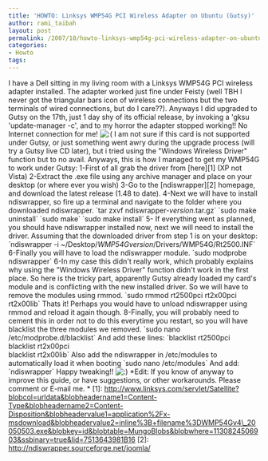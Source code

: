 ```yaml
---
title: 'HOWTO: Linksys WMP54G PCI Wireless Adapter on Ubuntu (Gutsy)'
author: rami_taibah
layout: post
permalink: /2007/10/howto-linksys-wmp54g-pci-wireless-adapter-on-ubuntu-gutsy/
categories:
- Howto
tags: 
---
```

I have a Dell sitting in my living room with a Linksys WMP54G PCI wireless adapter installed. The adapter worked just fine under Feisty (well TBH I never got the triangular bars icon of wireless connections but the two terminals of wired connections, but do I care??). Anyways I did upgraded to Gutsy on the 17th, just 1 day shy of its official release, by invoking a 'gksu 'update-manager -c', and to my horror the adapter stopped working!! No Internet connection for me! ![:(](http://192.168.1.2/blog2/wp-includes/images/smilies/icon_sad.gif)
I am not sure if this card is not supported under Gutsy, or just something went awry during the upgrade process (will try a Gutsy live CD later), but i tried using the "Windows Wireless Driver" function but to no avail.
Anyways, this is how I managed to get my WMP54G to work under Gutsy:
1-First of all grab the driver from \[here\]\[1\] (XP not Vista)
2-Extract the .exe file using any archive manager and place on your desktop (or where ever you wish)
3-Go to the \[ndiswrapper\]\[2\] homepage, and download the latest release (1.48 to date).
4-Next we will have to install ndiswrapper, so fire up a terminal and navigate to the folder where you downloaded ndiswrapper.
\`tar zxvf ndiswrapper-_version_.tar.gz\` 
\`sudo make uninstall\` 
\`sudo make\` 
\`sudo make install\`
5- If everything went as planned, you should have ndiswrapper installed now, next we will need to install the driver. Assuming that the downloaded driver from step 1 is on your desktop: 
\`ndiswrapper -i ~/Desktop/_WMP54Gversion_/Drivers/WMP54G/Rt2500.INF\`
6-Finally you will have to load the ndiswrapper module. 
\`sudo modprobe ndiswrapper\`
6-In my case this didn't really work, which probably explains why using the "Windows Wireless Driver" function didn't work in the first place. So here is the tricky part, apparently Gutsy already loaded my card's module and is conflicting with the new installed driver. So we will have to remove the modules using rmmod.
\`sudo rmmod rt2500pci rt2x00pci rt2x00lib\`
Thats it! Perhaps you would have to unload ndiswrapper using rmmod and reload it again though.
8-Finally, you will probably need to cement this in order not to do this everytime you restart, so you will have blacklist the three modules we removed. 
\`sudo nano /etc/modprobe.d/blacklist\`
And add these lines:
\`blacklist rt2500pci  
blacklist rt2x00pci  
blacklist rt2x00lib\`
Also add the ndiswrapper in /etc/modules to automatically load it when booting 
\`sudo nano /etc/modules\` 
And add: 
\`ndiswrapper\`
Happy tweaking!! ![:)](http://192.168.1.2/blog2/wp-includes/images/smilies/icon_smile.gif)
\*Edit: If you know of anyway to improve this guide, or have suggestions, or other workarounds. Please comment or E-mail me. \*
\[1\]: http://www.linksys.com/servlet/Satellite?blobcol=urldata&blobheadername1=Content-Type&blobheadername2=Content-Disposition&blobheadervalue1=application%2Fx-msdownload&blobheadervalue2=inline%3B+filename%3DWMP54Gv4\_20050503.exe&blobkey=id&blobtable=MungoBlobs&blobwhere=1130824506903&ssbinary=true&lid=7513643981B16
\[2\]: http://ndiswrapper.sourceforge.net/joomla/